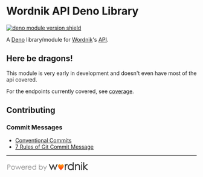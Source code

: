 # Wordnik API Deno Library

[![deno module version shield](https://shield.deno.dev/x/wordnik)](https://deno.land/x/wordnik)

A [Deno](https://deno.land) library/module for [Wordnik](https://wordnik.com)'s [API](https://developer.wordnik.com).

## Here be dragons!

This module is very early in development and doesn't even have most of the api covered.

For the endpoints currently covered, see [coverage](../docs/coverage.md).

## Contributing

### Commit Messages

- [Conventional Commits](https://conventionalcommits.org)
- [7 Rules of Git Commit Message](https://cbea.ms/git-commit)

---

<!-- ## Attributions -->
<!-- ### [Wordnik](https://wordnik.com) -->

[![Powered by Wordnik](/static/assets/poweredbyWorknik.png)](https://wordnik.com)
